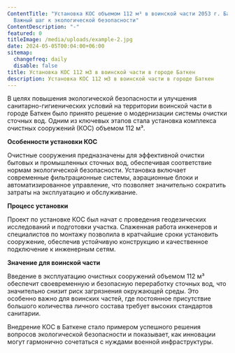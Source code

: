 ```yaml
---
ContentTitle: "Установка КОС объемом 112 м³ в воинской части 2053 г. Баткен:
  Важный шаг к экологической безопасности"
ContentDescription: "-"
featured: 0
titleImage: /media/uploads/example-2.jpg
date: 2024-05-05T00:04:00+06:00
sitemap:
  changefreq: daily
  disable: false
title: Установка КОС 112 м3 в воинской части в городе Баткен
description: Установка КОС 112 м3 в воинской части в городе Баткен
---
```




В целях повышения экологической безопасности и улучшения санитарно-гигиенических условий на территории воинской части в городе Баткен было принято решение о модернизации системы очистки сточных вод. Одним из ключевых этапов стала установка комплекса очистных сооружений (КОС) объемом 112 м³.

**Особенности установки КОС**

Очистные сооружения предназначены для эффективной очистки бытовых и промышленных сточных вод, обеспечивая соответствие нормам экологической безопасности. Установка включает современные фильтрационные системы, аэрационные блоки и автоматизированное управление, что позволяет значительно сократить затраты на эксплуатацию и обслуживание.

**Процесс установки**

Проект по установке КОС был начат с проведения геодезических исследований и подготовки участка. Слаженная работа инженеров и специалистов по монтажу позволила в кратчайшие сроки установить сооружение, обеспечив устойчивую конструкцию и качественное подключение к инженерным сетям.

**Значение для воинской части**

Введение в эксплуатацию очистных сооружений объемом 112 м³ обеспечит своевременную и безопасную переработку сточных вод, что значительно снизит риск загрязнения окружающей среды. Это особенно важно для воинских частей, где постоянное присутствие большого количества личного состава требует высоких стандартов санитарии.

Внедрение КОС в Баткене стало примером успешного решения вопросов экологической безопасности и показывает, как инновации могут гармонично сочетаться с нуждами военной инфраструктуры.
